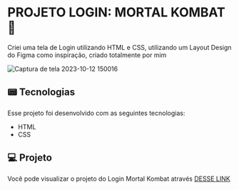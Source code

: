 # PROJETO LOGIN: MORTAL KOMBAT 🐉
Criei uma tela de Login utilizando HTML e CSS, utilizando um Layout Design do Figma como inspiração, criado totalmente por mim

![Captura de tela 2023-10-12 150016](https://github.com/guiaugustoxy/projeto-aranhaverso/assets/137638499/b76f25ef-a01e-4fe0-a6df-41b257dc8aed)


## 📟 Tecnologias

Esse projeto foi desenvolvido com as seguintes tecnologias:

- HTML
- CSS

## 💻 Projeto

Você pode visualizar o projeto do Login Mortal Kombat através [DESSE LINK](https://guiaugustoxy.github.io/projeto-login-mk/)
